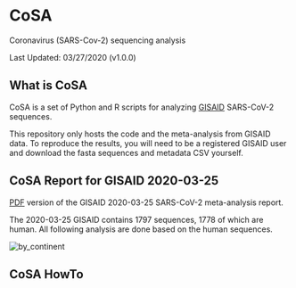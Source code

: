 # CoSA
Coronavirus (SARS-Cov-2) sequencing analysis

Last Updated: 03/27/2020 (v1.0.0)   

## What is CoSA

CoSA is a set of Python and R scripts for analyzing [GISAID](http://gisaid.org/) SARS-CoV-2 sequences. 

This repository only hosts the code and the meta-analysis from GISAID data. 
To reproduce the results, you will need to be a registered GISAID user and download the fasta sequences and metadata CSV yourself.

## CoSA Report for GISAID 2020-03-25

[PDF](https://www.dropbox.com/s/e1rqbk826uepdhz/gisaid_metadata_report.pdf?dl=0) version of the GISAID 2020-03-25 SARS-CoV-2 meta-analysis report.

The 2020-03-25 GISAID contains 1797 sequences, 1778 of which are human. All following analysis are done based on the human sequences.

![by_continent](https://www.dropbox.com/s/tap6mrmn74gu236/Rplot.geography_byContinent.png?dl=0)


## CoSA HowTo
